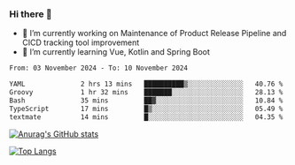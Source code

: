 ### Hi there 👋

- 🔭 I’m currently working on Maintenance of Product Release Pipeline and CICD tracking tool improvement
- 🌱 I’m currently learning Vue, Kotlin and Spring Boot

<!--START_SECTION:waka-->

```txt
From: 03 November 2024 - To: 10 November 2024

YAML              2 hrs 13 mins   ██████████▒░░░░░░░░░░░░░░   40.76 %
Groovy            1 hr 32 mins    ███████░░░░░░░░░░░░░░░░░░   28.13 %
Bash              35 mins         ██▓░░░░░░░░░░░░░░░░░░░░░░   10.84 %
TypeScript        17 mins         █▒░░░░░░░░░░░░░░░░░░░░░░░   05.49 %
textmate          14 mins         █░░░░░░░░░░░░░░░░░░░░░░░░   04.35 %
```

<!--END_SECTION:waka-->

[![Anurag's GitHub stats](https://github-readme-stats.vercel.app/api?username=yunhao981&show_icons=true&theme=solarized-dark)](https://github.com/anuraghazra/github-readme-stats)

[![Top Langs](https://github-readme-stats.vercel.app/api/top-langs/?username=yunhao981&theme=solarized-dark&layout=compact)](https://github.com/anuraghazra/github-readme-stats)

<!--
**yunhao981/yunhao981** is a ✨ _special_ ✨ repository because its `README.md` (this file) appears on your GitHub profile.

Here are some ideas to get you started:

- 🔭 I’m currently working on Maintenance of Release Pipeline and CICD tracking tool improvement
- 🌱 I’m currently learning Vue, Kotlin and Spring Boot
- 👯 I’m looking to collaborate on ...
- 🤔 I’m looking for help with ...
- 💬 Ask me about ...
- 📫 How to reach me: ...
- 😄 Pronouns: ...
- ⚡ Fun fact: ...
-->


